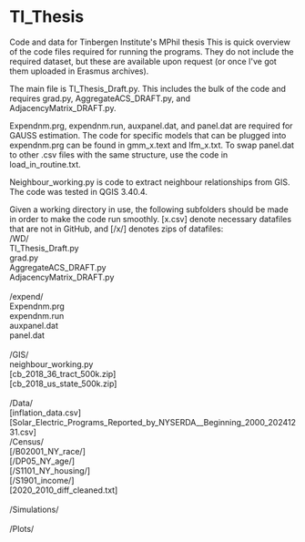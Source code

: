 # TI_Thesis
Code and data for Tinbergen Institute's MPhil thesis
This is quick overview of the code files required for running the programs. They do not include the required dataset, but these are available upon request (or once I've got them uploaded in Erasmus archives).

The main file is TI_Thesis_Draft.py. This includes the bulk of the code and requires grad.py, AggregateACS_DRAFT.py, and AdjacencyMatrix_DRAFT.py. 

Expendnm.prg, expendnm.run, auxpanel.dat, and panel.dat are required for GAUSS estimation. The code for specific models that can be plugged into expendnm.prg can be found in gmm_x.text and lfm_x.txt. To swap panel.dat to other .csv files with the same structure, use the code in load_in_routine.txt.

Neighbour_working.py is code to extract neighbour relationships from GIS. The code was tested in QGIS 3.40.4.

Given a working directory in use, the following subfolders should be made in order to make the code run smoothly. [x.csv] denote necessary datafiles that are not in GitHub, and [/x/] denotes zips of datafiles: <br/>
/WD/ <br/>
  TI_Thesis_Draft.py <br/>
  grad.py <br/>
  AggregateACS_DRAFT.py <br/>
  AdjacencyMatrix_DRAFT.py <br/>
  <br/>
  /expend/ <br/>
    Expendnm.prg  <br/>
    expendnm.run <br/>
    auxpanel.dat <br/>
    panel.dat <br/>
    <br/>
  /GIS/ <br/>
    neighbour_working.py <br/>
    [cb_2018_36_tract_500k.zip] <br/>
    [cb_2018_us_state_500k.zip] <br/>
    <br/>
  /Data/<br/>
  [inflation_data.csv]<br/>
  [Solar_Electric_Programs_Reported_by_NYSERDA__Beginning_2000_20241231.csv] <br/>
  /Census/<br/>
  [/B02001_NY_race/]<br/>
  [/DP05_NY_age/]<br/>
  [/S1101_NY_housing/]<br/>
  [/S1901_income/]<br/>
  [2020_2010_diff_cleaned.txt]<br/>
  <br/>
  /Simulations/<br/>
  <br/>
  /Plots/
  
  
  
  
  
